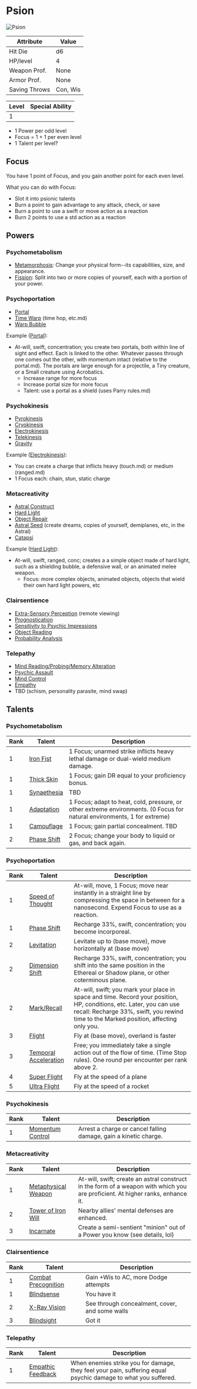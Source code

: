 ---
---


# Psion
![Psion](</img/character/classes/psion-b.jpg>)

Attribute     | Value
---------     | -----
Hit Die       | d6
HP/level      | 4
Weapon Prof.  | None
Armor Prof.   | None
Saving Throws | Con, Wis

Level | Special Ability
------|----------------
1     | 

- 1 Power per odd level
- Focus = 1 + 1 per even level
- 1 Talent per level?


## Focus
You have 1 point of Focus, and you gain another point for each even level.

What you can do with Focus:
- Slot it into psionic talents
- Burn a point to gain advantage to any attack, check, or save
- Burn a point to use a swift or move action as a reaction
- Burn 2 points to use a std action as a reaction


## Powers

### Psychometabolism


- [Metamorphosis](/powers/psion/metamorphosis.md): Change your physical form--its capabilities, size, and appearance.
- [Fission](/powers/psion/fission.md): Split into two or more copies of yourself, each with a portion of your power.

### Psychoportation
- [Portal](/powers/psion/portal.md)
- [Time Warp](/powers/psion/time-warp.md) (time hop, etc.md)
- [Warp Bubble](/powers/psion/warp-bubble.md)

Example ([Portal](/powers/psion/portal.md)):
- At-will, swift, concentration; you create two portals, both within line of sight and effect. Each is linked to the other. Whatever passes through one comes out the other, with momentum intact (relative to the portal.md). The portals are large enough for a projectile, a Tiny creature, or a Small creature using Acrobatics.
  - Increase range for more focus
  - Increase portal size for more focus
  - Talent: use a portal as a shield (uses Parry rules.md)

### Psychokinesis
- [Pyrokinesis](/powers/psion/pyrokinesis.md)
- [Cryokinesis](/powers/psion/cryokinesis.md)
- [Electrokinesis](/powers/psion/electrokinesis.md)
- [Telekinesis](/powers/psion/telekinesis.md)
- [Gravity](/powers/psion/gravity.md)


Example ([Electrokinesis](/powers/psion/electrokinesis.md)):
- You can create a charge that inflicts heavy (touch.md) or medium (ranged.md)
- 1 Focus each: chain, stun, static charge


### Metacreativity

- [Astral Construct](/character/powers/psion/astral-construct.md)
- [Hard Light](/character/powers/psion/hard-light.md)
- [Object Repair](/character/powers/psion/object-repair.md)
- [Astral Seed](/character/powers/psion/astral-seed.md) (create dreams, copies of yourself, demiplanes, etc, in the Astral)
- [Catapsi](/character/powers/psion/catapsi.md)

Example ([Hard Light](/character/powers/psion/hard-light.md)):
- At-will, swift, ranged, conc; creates a a simple object made of hard light, such as a shielding bubble, a defensive wall, or an animated melee weapon.
  - Focus: more complex objects, animated objects, objects that wield their own hard light powers, etc

### Clairsentience

- [Extra-Sensory Perception](/character/powers/psion/extra-sensory-perception.md) (remote viewing)
- [Prognostication](/character/powers/psion/prognostication.md)
- [Sensitivity to Psychic Impressions](/character/powers/psion/sensitivity-to-psychic-impressions.md)
- [Object Reading](/character/powers/psion/object-reading.md)
- [Probability Analysis](/character/powers/psion/probability-analysis.md)

### Telepathy

- [Mind Reading/Probing/Memory Alteration](/character/powers/psion/mind-reading-probing-memory-alteration.md)
- [Psychic Assault](/character/powers/psion/psychic-assault.md)
- [Mind Control](/character/powers/psion/mind-control.md)
- [Empathy](/character/powers/psion/empathy.md)
- TBD (schism, personality parasite, mind swap)






## Talents


### Psychometabolism

Rank | Talent              | Description
-----|---------------------|------------
1    | [Iron Fist](/character/feats/psion/iron-fist.md)           | 1 Focus; unarmed strike inflicts heavy lethal damage or dual-wield medium damage.
1    | [Thick Skin](/character/feats/psion/thick-skin.md)          | 1 Focus; gain DR equal to your proficiency bonus.
1    | [Synaethesia](/character/feats/psion/synaethesia.md)         | TBD
1    | [Adaptation](/character/feats/psion/adaptation.md)          | 1 Focus; adapt to heat, cold, pressure, or other extreme environments. (0 Focus for natural environments, 1 for extreme)
1    | [Camouflage](/character/feats/psion/camouflage.md)          | 1 Focus; gain partial concealment. TBD
2    | [Phase Shift](/character/feats/psion/phase-shift.md)         | 2 Focus; change your body to liquid or gas, and back again. 


### Psychoportation

Rank | Talent              | Description
-----|---------------------|------------
1    | [Speed of Thought](/character/feats/psion/speed-of-thought.md)    | At-will, move, 1 Focus; move near instantly in a straight line by compressing the space in between for a nanosecond. Expend Focus to use as a reaction.
1    | [Phase Shift](/character/feats/psion/phase-shift-incorporeal.md)         | Recharge 33%, swift, concentration; you become incorporeal.
2    | [Levitation](/character/feats/psion/levitation.md)          | Levitate up to (base move), move horizontally at (base move)
2    | [Dimension Shift](/character/feats/psion/dimension-shift.md)     | Recharge 33%, swift, concentration; you shift into the same position in the Ethereal or Shadow plane, or other coterminous plane.
2    | [Mark/Recall](/character/feats/psion/mark-recall.md)         | At-will, swift; you mark your place in space and time. Record your position, HP, conditions, etc. Later, you can use recall: Recharge 33%, swift, you rewind time to the Marked position, affecting only you.
3    | [Flight](/character/feats/psion/flight.md)              | Fly at (base move), overland is faster
3    | [Temporal Acceleration](/character/feats/psion/temporal-acceleration.md) | Free; you immediately take a single action out of the flow of time. (Time Stop rules). One round per encounter per rank above 2.
4    | [Super Flight](/character/feats/psion/super-flight.md)        | Fly at the speed of a plane
5    | [Ultra Flight](/character/feats/psion/ultra-flight.md)        | Fly at the speed of a rocket


### Psychokinesis

Rank | Talent              | Description
-----|---------------------|------------
1    | [Momentum Control](/character/feats/psion/momentum-control.md)    | Arrest a charge or cancel falling damage, gain a kinetic charge.


### Metacreativity

Rank | Talent              | Description
-----|---------------------|------------
1    | [Metaphysical Weapon](/character/feats/psion/metaphysical-weapon.md) | At-will, swift; create an astral construct in the form of a weapon with which you are proficient. At higher ranks, enhance it.
2    | [Tower of Iron Will](/character/feats/psion/tower-of-iron-will.md)  | Nearby allies' mental defenses are enhanced.
3    | [Incarnate](/character/feats/psion/incarnate.md)           | Create a semi-sentient "minion" out of a Power you know (see details, lol)


### Clairsentience

Rank | Talent              | Description
-----|---------------------|------------
1    | [Combat Precognition](/character/feats/psion/combat-precognition.md) | Gain +Wis to AC, more Dodge attempts
1    | [Blindsense](/character/feats/psion/blindsense.md)          | You have it
2    | [X-Ray Vision](/character/feats/psion/x-ray-vision.md)        | See through concealment, cover, and some walls
3    | [Blindsight](/character/feats/psion/blindsight.md)          | Got it


### Telepathy

Rank | Talent              | Description
-----|---------------------|------------
1    | [Empathic Feedback](/character/feats/psion/empathic-feedback.md)   | When enemies strike you for damage, they feel your pain, suffering equal psychic damage to what you suffered.